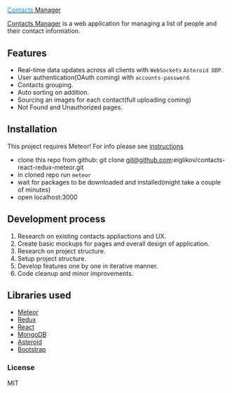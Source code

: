 # <h1><a href='https://contacts-meteor.herokuapp.com'>
  <span style="color:#0097EF">Contacts</span> Manager
</a></h1>

<a href='https://contacts-meteor.herokuapp.com/'>Contacts Manager</a> is a web application for managing a list of people and their contact information.

## Features
* Real-time data updates across all clients with ```WebSockets``` ```Asteroid DDP```.<br/>
* User authentication(OAuth coming) with ```accounts-password```.<br/>
* Contacts grouping.<br/>
* Auto sorting on addition.<br/>
* Sourcing an images for each contact(full uploading coming)<br/>
* Not Found and Unauthorized pages.<br/>


## Installation

<span>This project requires Meteor! For info please see <a href='https://www.meteor.com/install'>instructions</a> </span>
* clone this repo from github: git clone git@github.com:eiglikov/contacts-react-redux-meteor.git
* in cloned repo run ```meteor```
* wait for packages to be downloaded and installed(might take a couple of minutes)
* open localhost:3000

## Development process
1. Research on existing contacts appliactions and UX.
2. Create basic mockups for pages and overall design of application.
3. Research on project structure.
4. Setup project structure.
5. Develop features one by one in iterative manner.
6. Code cleanup and minor improvements.

## Libraries used

* <a href="https://www.meteor.com/">Meteor</a><br />
* <a href="https://www.redux.js.org/">Redux</a><br />
* <a href="https://facebook.github.io/react">React</a><br />
* <a href="https://www.mongodb.com/">MongoDB</a><br />
* <a href="https://github.com/mondora/asteroid">Asteroid</a><br />
* <a href="http://getbootstrap.com/">Bootstrap</a><br />

### License

MIT
